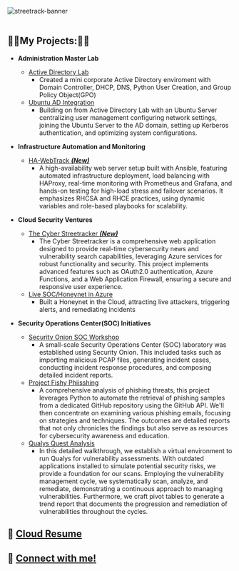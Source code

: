 ![streetrack-banner](https://i.imgur.com/KMzGZPO.png)
<br><br>

<h2>👨‍💻My Projects:👨‍💻</h2>


- **Administration Master Lab**
  - [Active Directory Lab](https://github.com/Thuynh808/Active-Directory-Lab/blob/main/README.md)
    - Created a mini corporate Active Directory enviroment with Domain Controller, DHCP, DNS, Python User Creation, and Group Policy Object(GPO)
  - [Ubuntu AD Integration](https://github.com/Thuynh808/Ubuntu-AD-Integration/blob/main/README.md)
    - Building on from Active Directory Lab with an Ubuntu Server centralizing user management configuring network settings, joining the Ubuntu Server to the AD domain, setting up Kerberos authentication, and optimizing system configurations.
   
- **Infrastructure Automation and Monitoring**
  - [HA-WebTrack ***(New)***](https://github.com/Thuynh808/HA-WebTrack/blob/main/README.md)
    - A high-availability web server setup built with Ansible, featuring automated infrastructure deployment, load balancing with HAProxy, real-time monitoring with Prometheus and Grafana, and hands-on testing for high-load stress and failover scenarios. It emphasizes RHCSA and RHCE practices, using dynamic variables and role-based playbooks for scalability.
      
- **Cloud Security Ventures**
  - [The Cyber Streetracker ***(New)***](https://github.com/Thuynh808/TheCyberStreetracker/blob/main/README.md)
    - The Cyber Streetracker is a comprehensive web application designed to provide real-time cybersecurity news and vulnerability search capabilities, leveraging Azure services for robust functionality and security. This project implements advanced features such as OAuth2.0 authentication, Azure Functions, and a Web Application Firewall, ensuring a secure and responsive user experience. 
  - [Live SOC/Honeynet in Azure](https://github.com/Thuynh808/Cloud-SOC/blob/main/README.md)
    - Built a Honeynet in the Cloud, attracting live attackers, triggering alerts, and remediating incidents

- **Security Operations Center(SOC) Initiatives**
  - [Security Onion SOC Workshop](https://github.com/Thuynh808/Security-Onion-SOC-Workshop/blob/main/README.md)
    - A small-scale Security Operations Center (SOC) laboratory was established using Security Onion. This included tasks such as importing malicious PCAP files, generating incident cases, conducting incident response procedures, and composing detailed incident reports.
  - [Project Fishy Phiisshing](https://github.com/Thuynh808/Fishy-Phiisshing/blob/main/README.md)
    - A comprehensive analysis of phishing threats, this project leverages Python to automate the retrieval of phishing samples from a dedicated GitHub repository using the GitHub API. We'll then concentrate on examining various phishing emails, focusing on strategies and techniques. The outcomes are detailed reports that not only chronicles the findings but also serve as resources for cybersecurity awareness and education.
  - [Qualys Quest Analysis](https://github.com/Thuynh808/Qualys-Quest-Analysis/blob/main/README.md)
    - In this detailed walkthrough, we establish a virtual environment to run Qualys for vulnerability assessments. With outdated applications installed to simulate potential security risks, we provide a foundation for our scans. Employing the vulnerability management cycle, we systematically scan, analyze, and remediate, demonstrating a continuous approach to managing vulnerabilities. Furthermore, we craft pivot tables to generate a trend report that documents the progression and remediation of vulnerabilities throughout the cycles.

<h2> 📄 <a href="https://www.streetrack.org">Cloud Resume</a>
<h2> 🤳 <a href="https://www.linkedin.com/in/Thuynh808/">Connect with me!</a>
